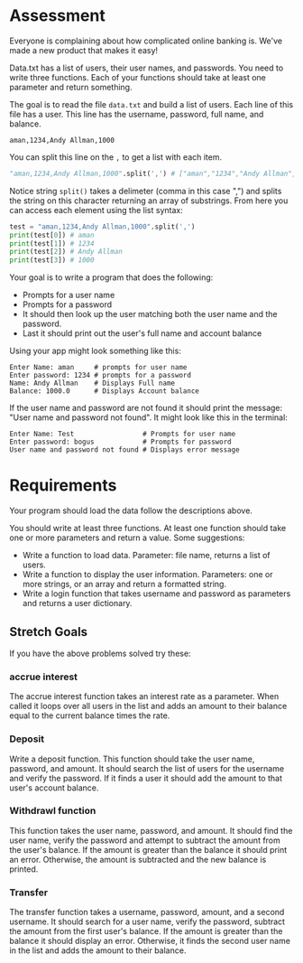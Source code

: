 # Assessment

Everyone is complaining about how complicated online banking is. We've made a new product that makes it easy! 

Data.txt has a list of users, their user names, and passwords. You need to write three functions. Each of your functions should take at least one parameter and return something. 

The goal is to read the file `data.txt` and build a list of users. Each line of this file has a user. This line has the username, password, full name, and balance. 

```
aman,1234,Andy Allman,1000
```

You can split this line on the `,` to get a list with each item.

```python
"aman,1234,Andy Allman,1000".split(',') # ["aman","1234","Andy Allman","1000\n"]
```

Notice string `split()` takes a delimeter (comma in this case ",") and splits the string on this character returning an array of substrings. From here you can access each element using the list syntax: 

```python
test = "aman,1234,Andy Allman,1000".split(',')
print(test[0]) # aman
print(test[1]) # 1234
print(test[2]) # Andy Allman
print(test[3]) # 1000
```

Your goal is to write a program that does the following: 

- Prompts for a user name 
- Prompts for a password 
- It should then look up the user matching both the user name and the password.
- Last it should print out the user's full name and account balance

Using your app might look something like this: 

```
Enter Name: aman     # prompts for user name
Enter password: 1234 # prompts for a password
Name: Andy Allman    # Displays Full name
Balance: 1000.0      # Displays Account balance
```

If the user name and password are not found it should print the message: "User name and password not found". It might look like this in the terminal: 

```
Enter Name: Test                 # Prompts for user name
Enter password: bogus            # Prompts for password 
User name and password not found # Displays error message
```

# Requirements 

Your program should load the data follow the descriptions above. 

You should write at least three functions. At least one function should take one or more parameters and return a value. Some suggestions: 

- Write a function to load data. Parameter: file name, returns a list of users.
- Write a function to display the user information. Parameters: one or more strings, or an array and return a formatted string. 
- Write a login function that takes username and password as parameters and returns a user dictionary. 

## Stretch Goals

If you have the above problems solved try these: 

### accrue interest

The accrue interest function takes an interest rate as a parameter. When called it loops over all users in the list and adds an amount to their balance equal to the current balance times the rate. 

### Deposit

Write a deposit function. This function should take the user name, password, and amount. It should search the list of users for the username and verify the password. If it finds a user it should add the amount to that user's account balance. 

### Withdrawl function

This function takes the user name, password, and amount. It should find the user name, verify the password and attempt to subtract the amount from the user's balance. If the amount is greater than the balance it should print an error. Otherwise, the amount is subtracted and the new balance is printed. 

### Transfer 

The transfer function takes a username, password, amount, and a second username. It should search for a user name, verify the password, subtract the amount from the first user's balance. If the amount is greater than the balance it should display an error. Otherwise, it finds the second user name in the list and adds the amount to their balance. 

